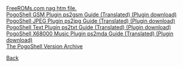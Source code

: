 <html>
<body>
<a href="freeroms.htm">FreeROMs.com nag htm file.</a><br />
<a href="WavePluginManual.html">PogoShell GSM Plugin ps2gsm Guide (Translated)</a><a href="PogoShell%20Plugins/ps2gsm003.zip">  (Plugin download)</a><br />
<a href="JpegPluginManual.html">PogoShell JPEG Plugin ps2jpg Guide (Translated)</a><a href="PogoShell%20Plugins/ps2jpg002.zip">  (Plugin download)</a><br />
<a href="TextPluginManual.html">PogoShell Text Plugin ps2txt Guide (Translated)</a><a href="PogoShell%20Plugins/ps2txt014.zip">  (Plugin download)</a><br />
<a href="PogoShell%20Plugins/ps2mda.txt">PogoShell X68000 Music Plugin ps2mda Guide (Translated)</a><a href="PogoShell%20Plugins/ps2mda005.zip">  (Plugin download)</a><br />
<a href="https://github.com/Sterophonick/Archive-PogoShell">The PogoShell Version Archive</a><br />
</body>

<a href="..">Back</a><br />
</html>
